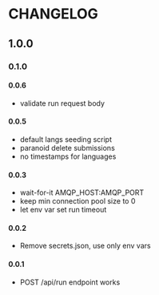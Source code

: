# CHANGELOG

## 1.0.0

### 0.1.0

#### 0.0.6
 - validate run request body

#### 0.0.5
 - default langs seeding script
 - paranoid delete submissions
 - no timestamps for languages

#### 0.0.3
 - wait-for-it AMQP_HOST:AMQP_PORT
 - keep min connection pool size to 0
 - let env var set run timeout

#### 0.0.2
 - Remove secrets.json, use only env vars

#### 0.0.1
 - POST /api/run endpoint works 
